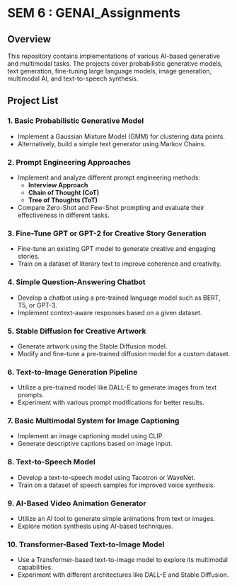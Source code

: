 # SEM 6 : GENAI_Assignments

## Overview
This repository contains implementations of various AI-based generative and multimodal tasks. The projects cover probabilistic generative models, text generation, fine-tuning large language models, image generation, multimodal AI, and text-to-speech synthesis.

## Project List
### 1. **Basic Probabilistic Generative Model**
- Implement a Gaussian Mixture Model (GMM) for clustering data points.
- Alternatively, build a simple text generator using Markov Chains.

### 2. **Prompt Engineering Approaches**
- Implement and analyze different prompt engineering methods:
  - **Interview Approach**
  - **Chain of Thought (CoT)**
  - **Tree of Thoughts (ToT)**
- Compare Zero-Shot and Few-Shot prompting and evaluate their effectiveness in different tasks.

### 3. **Fine-Tune GPT or GPT-2 for Creative Story Generation**
- Fine-tune an existing GPT model to generate creative and engaging stories.
- Train on a dataset of literary text to improve coherence and creativity.

### 4. **Simple Question-Answering Chatbot**
- Develop a chatbot using a pre-trained language model such as BERT, T5, or GPT-3.
- Implement context-aware responses based on a given dataset.

### 5. **Stable Diffusion for Creative Artwork**
- Generate artwork using the Stable Diffusion model.
- Modify and fine-tune a pre-trained diffusion model for a custom dataset.

### 6. **Text-to-Image Generation Pipeline**
- Utilize a pre-trained model like DALL-E to generate images from text prompts.
- Experiment with various prompt modifications for better results.

### 7. **Basic Multimodal System for Image Captioning**
- Implement an image captioning model using CLIP.
- Generate descriptive captions based on image input.

### 8. **Text-to-Speech Model**
- Develop a text-to-speech model using Tacotron or WaveNet.
- Train on a dataset of speech samples for improved voice synthesis.

### 9. **AI-Based Video Animation Generator**
- Utilize an AI tool to generate simple animations from text or images.
- Explore motion synthesis using AI-based techniques.

### 10. **Transformer-Based Text-to-Image Model**
- Use a Transformer-based text-to-image model to explore its multimodal capabilities.
- Experiment with different architectures like DALL-E and Stable Diffusion.
